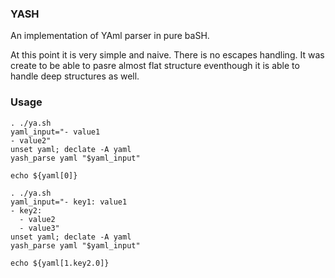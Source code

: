 ### YASH
An implementation of YAml parser in pure baSH.

At this point it is very simple and naive. There is no escapes handling.
It was create to be able to pasre almost flat structure eventhough it is able
to handle deep structures as well.

### Usage

```
. ./ya.sh
yaml_input="- value1
- value2"
unset yaml; declate -A yaml
yash_parse yaml "$yaml_input"

echo ${yaml[0]}
```

```
. ./ya.sh
yaml_input="- key1: value1
- key2:
  - value2
  - value3"
unset yaml; declate -A yaml
yash_parse yaml "$yaml_input"

echo ${yaml[1.key2.0]}
```

